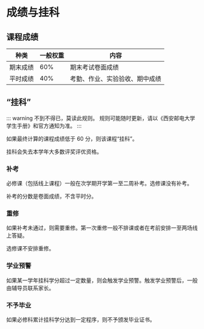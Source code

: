 # 成绩与挂科

## 课程成绩

| 种类     | 一般权重 | 内容                           |
| -------- | -------- | ------------------------------ |
| 期末成绩 | 60%      | 期末考试卷面成绩               |
| 平时成绩 | 40%      | 考勤、作业、实验验收、期中成绩 |

## “挂科”

::: warning 不到不得已，莫读此规则。
规则可能随时更新，请以《西安邮电大学学生手册》和官方通知为准。
:::

如果最终计算的课程成绩低于 60 分，则该课程“挂科”。

挂科会失去本学年大多数评奖评优资格。

### 补考

必修课（包括线上课程）一般在次学期开学第一至二周补考。选修课没有补考。

补考的分数是卷面成绩，不含平时分。

### 重修

如果补考未通过，则需要重修。第一次重修一般不排课或者在考前安排一至两场线上答疑。

选修课不安排重修。

### 学业预警

如果某一学年挂科学分超过一定数量，则会触发学业预警。触发学业预警后，一般由辅导员联系家长。

### 不予毕业

如果必修科累计挂科学分达到一定程序，则不予颁发毕业证书。
